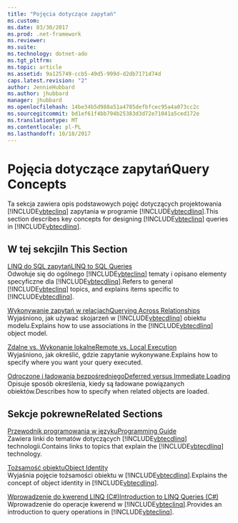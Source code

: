 ```yaml
---
title: "Pojęcia dotyczące zapytań"
ms.custom: 
ms.date: 03/30/2017
ms.prod: .net-framework
ms.reviewer: 
ms.suite: 
ms.technology: dotnet-ado
ms.tgt_pltfrm: 
ms.topic: article
ms.assetid: 9a125749-ccb5-49d5-999d-d2db7171d74d
caps.latest.revision: "2"
author: JennieHubbard
ms.author: jhubbard
manager: jhubbard
ms.openlocfilehash: 14be34b5d988a51a4785defbfcec95a4a073cc2c
ms.sourcegitcommit: bd1ef61f4bb794b25383d3d72e71041a5ced172e
ms.translationtype: MT
ms.contentlocale: pl-PL
ms.lasthandoff: 10/18/2017
---
```

# <a name="query-concepts"></a><span data-ttu-id="25b32-102">Pojęcia dotyczące zapytań</span><span class="sxs-lookup"><span data-stu-id="25b32-102">Query Concepts</span></span>
<span data-ttu-id="25b32-103">Ta sekcja zawiera opis podstawowych pojęć dotyczących projektowania [!INCLUDE[vbteclinq](../../../../../../includes/vbteclinq-md.md)] zapytania w programie [!INCLUDE[vbtecdlinq](../../../../../../includes/vbtecdlinq-md.md)].</span><span class="sxs-lookup"><span data-stu-id="25b32-103">This section describes key concepts for designing [!INCLUDE[vbteclinq](../../../../../../includes/vbteclinq-md.md)] queries in [!INCLUDE[vbtecdlinq](../../../../../../includes/vbtecdlinq-md.md)].</span></span>  
  
## <a name="in-this-section"></a><span data-ttu-id="25b32-104">W tej sekcji</span><span class="sxs-lookup"><span data-stu-id="25b32-104">In This Section</span></span>  
 [<span data-ttu-id="25b32-105">LINQ do SQL zapytań</span><span class="sxs-lookup"><span data-stu-id="25b32-105">LINQ to SQL Queries</span></span>](../../../../../../docs/framework/data/adonet/sql/linq/linq-to-sql-queries.md)  
 <span data-ttu-id="25b32-106">Odwołuje się do ogólnego [!INCLUDE[vbteclinq](../../../../../../includes/vbteclinq-md.md)] tematy i opisano elementy specyficzne dla [!INCLUDE[vbtecdlinq](../../../../../../includes/vbtecdlinq-md.md)].</span><span class="sxs-lookup"><span data-stu-id="25b32-106">Refers to general [!INCLUDE[vbteclinq](../../../../../../includes/vbteclinq-md.md)] topics, and explains items specific to [!INCLUDE[vbtecdlinq](../../../../../../includes/vbtecdlinq-md.md)].</span></span>  
  
 [<span data-ttu-id="25b32-107">Wykonywanie zapytań w relacjach</span><span class="sxs-lookup"><span data-stu-id="25b32-107">Querying Across Relationships</span></span>](../../../../../../docs/framework/data/adonet/sql/linq/querying-across-relationships.md)  
 <span data-ttu-id="25b32-108">Wyjaśniono, jak używać skojarzeń w [!INCLUDE[vbtecdlinq](../../../../../../includes/vbtecdlinq-md.md)] obiektu modelu.</span><span class="sxs-lookup"><span data-stu-id="25b32-108">Explains how to use associations in the [!INCLUDE[vbtecdlinq](../../../../../../includes/vbtecdlinq-md.md)] object model.</span></span>  
  
 [<span data-ttu-id="25b32-109">Zdalne vs. Wykonanie lokalne</span><span class="sxs-lookup"><span data-stu-id="25b32-109">Remote vs. Local Execution</span></span>](../../../../../../docs/framework/data/adonet/sql/linq/remote-vs-local-execution.md)  
 <span data-ttu-id="25b32-110">Wyjaśniono, jak określić, gdzie zapytanie wykonywane.</span><span class="sxs-lookup"><span data-stu-id="25b32-110">Explains how to specify where you want your query executed.</span></span>  
  
 [<span data-ttu-id="25b32-111">Odroczone i ładowania bezpośredniego</span><span class="sxs-lookup"><span data-stu-id="25b32-111">Deferred versus Immediate Loading</span></span>](../../../../../../docs/framework/data/adonet/sql/linq/deferred-versus-immediate-loading.md)  
 <span data-ttu-id="25b32-112">Opisuje sposób określenia, kiedy są ładowane powiązanych obiektów.</span><span class="sxs-lookup"><span data-stu-id="25b32-112">Describes how to specify when related objects are loaded.</span></span>  
  
## <a name="related-sections"></a><span data-ttu-id="25b32-113">Sekcje pokrewne</span><span class="sxs-lookup"><span data-stu-id="25b32-113">Related Sections</span></span>  
 [<span data-ttu-id="25b32-114">Przewodnik programowania w języku</span><span class="sxs-lookup"><span data-stu-id="25b32-114">Programming Guide</span></span>](../../../../../../docs/framework/data/adonet/sql/linq/programming-guide.md)  
 <span data-ttu-id="25b32-115">Zawiera linki do tematów dotyczących [!INCLUDE[vbtecdlinq](../../../../../../includes/vbtecdlinq-md.md)] technologii.</span><span class="sxs-lookup"><span data-stu-id="25b32-115">Contains links to topics that explain the [!INCLUDE[vbtecdlinq](../../../../../../includes/vbtecdlinq-md.md)] technology.</span></span>  
  
 [<span data-ttu-id="25b32-116">Tożsamość obiektu</span><span class="sxs-lookup"><span data-stu-id="25b32-116">Object Identity</span></span>](../../../../../../docs/framework/data/adonet/sql/linq/object-identity.md)  
 <span data-ttu-id="25b32-117">Wyjaśnia pojęcie tożsamości obiektu w [!INCLUDE[vbtecdlinq](../../../../../../includes/vbtecdlinq-md.md)].</span><span class="sxs-lookup"><span data-stu-id="25b32-117">Explains the concept of object identity in [!INCLUDE[vbtecdlinq](../../../../../../includes/vbtecdlinq-md.md)].</span></span>  
  
 [<span data-ttu-id="25b32-118">Wprowadzenie do kwerend LINQ (C#)</span><span class="sxs-lookup"><span data-stu-id="25b32-118">Introduction to LINQ Queries (C#)</span></span>](~/docs/csharp/programming-guide/concepts/linq/introduction-to-linq-queries.md)  
 <span data-ttu-id="25b32-119">Wprowadzenie do operacje kwerend w [!INCLUDE[vbteclinq](../../../../../../includes/vbteclinq-md.md)].</span><span class="sxs-lookup"><span data-stu-id="25b32-119">Provides an introduction to query operations in [!INCLUDE[vbteclinq](../../../../../../includes/vbteclinq-md.md)].</span></span>
